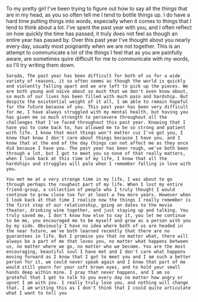 To my pretty girl
I've been trying to figure out how to say all the things that are in my head, as you so often tell me I tend to bottle things up. I do have a hard time putting things into words, especially when it comes to things that I tend to think about a lot. I've spent the past year with you, and I often reflect on how quickly the time has passed, it truly does not feel as though an entire year has passed by. Over this past year I've thought about you nearly every day, usually most poignantly when we are not together. This is an attempt to communicate a lot of the things I feel that as you are painfully aware, are sometimes quire difficult for me to communicate with my words, so I'll try writing them down. 

	Sarada, The past year has been difficult for both of us for a wide variety of reasons, it so often seems as though the world is quickly and violently falling apart and we are left to pick up the pieces. We are both young and naive about so much that we don't even know about, so much of our lives has been filled with much pain and hardship. But despite the existential weight of it all, I am able to remain hopeful for the future because of you. This past year has been very difficult for me, I have always struggled with my mental health, but having you has given me so much strength to persevere throughout all the challenges that I've faced throughout this past year. Knowing that I have you to come back to, has allowed me to be so strong and patient with life. I know that most things won't matter cuz I've got you, I know that know I don't care about things because I have you, and I know that at the end of the day things can not affect me as they once did because I have you. The past year has been rough, we've both been through a lot, but I got to meet you so none of that really matters, when I look back at this time of my life, I know that all the hardships and struggles will pale when I remember falling in love with you.

	You met me at a very strange time in my life, I was about to go through perhaps the roughest part of my life. When I lost my entire friend-group, a collection of people who I truly thought I would continue to grow close too for at least a few more years. However when I look back at that time I realize now the things I really remember is the first step of our relationship, going on dates to the movie theater, drinking wine together, and just staying up and talking. You truly saved me, I don't know how else to say it, you let me continue to be me, you encouraged me to be myself and grow as a person with you by my side. Obviously I have no idea where both of us are headed in the near future, we've both learned recently that there are no guarantees in life. But I promise you that no matter what, there will always be a part of me that loves you, no matter what happens between us, no matter where we go, no matter who we become. You are the most encouraging, beautiful soul I have met and I don't care what happens moving forward as I know that I got to meet you and I am such a better person for it, we could never speak again and I know that part of me would still yearn for your soft brown eyes, and to hold your small hands deep within mine. I pray that never happens, and I am so grateful that I get to talk to you every day no matter how angry or upset I am with you. I really truly love you, and nothing will change that. I am writing this as I don't think that I could quite articulate what I want to tell you 
